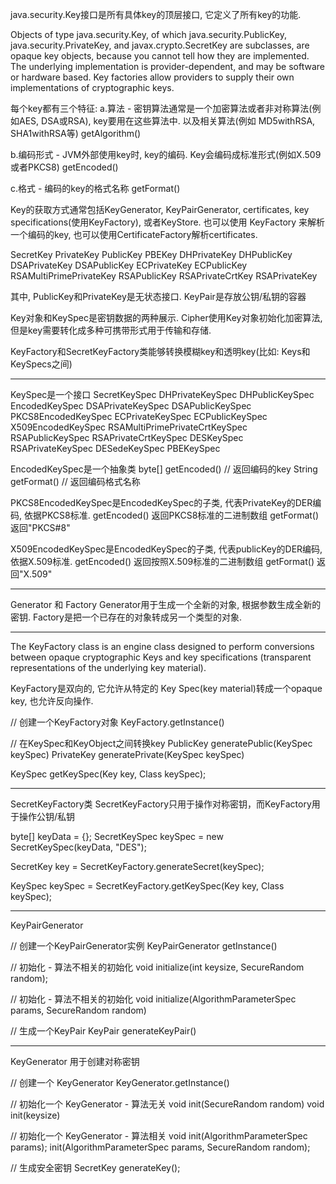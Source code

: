 java.security.Key接口是所有具体key的顶层接口, 它定义了所有key的功能.


Objects of type java.security.Key, of which java.security.PublicKey, java.security.PrivateKey, 
and javax.crypto.SecretKey are subclasses, are opaque key objects, because you cannot tell how they are implemented. 
The underlying implementation is provider-dependent, and may be software or hardware based. Key factories allow providers 
to supply their own implementations of cryptographic keys.



每个key都有三个特征:
a.算法 - 密钥算法通常是一个加密算法或者非对称算法(例如AES, DSA或RSA), key要用在这些算法中. 以及相关算法(例如 MD5withRSA, SHA1withRSA等)
        getAlgorithm()

b.编码形式 - JVM外部使用key时, key的编码. Key会编码成标准形式(例如X.509或者PKCS8)
        getEncoded()

c.格式 - 编码的key的格式名称
        getFormat()


Key的获取方式通常包括KeyGenerator, KeyPairGenerator, certificates, key specifications(使用KeyFactory), 或者KeyStore.
也可以使用 KeyFactory 来解析一个编码的key, 也可以使用CertificateFactory解析certificates.

SecretKey   PrivateKey                  PublicKey
PBEKey      DHPrivateKey                DHPublicKey
            DSAPrivateKey               DSAPublicKey
            ECPrivateKey                ECPublicKey
            RSAMultiPrimePrivateKey     RSAPublicKey
            RSAPrivateCrtKey
            RSAPrivateKey

其中, PublicKey和PrivateKey是无状态接口.
KeyPair是存放公钥/私钥的容器



Key对象和KeySpec是密钥数据的两种展示. Cipher使用Key对象初始化加密算法, 但是key需要转化成多种可携带形式用于传输和存储.


KeyFactory和SecretKeyFactory类能够转换模糊key和透明key(比如: Keys和KeySpecs之间)


------------------------------------------------------------------------
KeySpec是一个接口
SecretKeySpec           DHPrivateKeySpec                    DHPublicKeySpec
EncodedKeySpec          DSAPrivateKeySpec                   DSAPublicKeySpec
PKCS8EncodedKeySpec     ECPrivateKeySpec                    ECPublicKeySpec
X509EncodedKeySpec      RSAMultiPrimePrivateCrtKeySpec      RSAPublicKeySpec
                        RSAPrivateCrtKeySpec
DESKeySpec              RSAPrivateKeySpec
DESedeKeySpec
PBEKeySpec


EncodedKeySpec是一个抽象类
byte[] getEncoded() // 返回编码的key
String getFormat()  // 返回编码格式名称

PKCS8EncodedKeySpec是EncodedKeySpec的子类, 代表PrivateKey的DER编码, 依据PKCS8标准.
     getEncoded() 返回PKCS8标准的二进制数组
     getFormat()  返回"PKCS#8"

X509EncodedKeySpec是EncodedKeySpec的子类, 代表publicKey的DER编码, 依据X.509标准.
     getEncoded() 返回按照X.509标准的二进制数组
     getFormat() 返回"X.509"
     
     
     
------------------------------------------------------------------------
Generator 和 Factory
Generator用于生成一个全新的对象, 根据参数生成全新的密钥.
Factory是把一个已存在的对象转成另一个类型的对象.


------------------------------------------------------------------------
The KeyFactory class is an engine class designed to perform conversions 
between opaque cryptographic Keys and key specifications (transparent representations of the underlying key material).

KeyFactory是双向的, 它允许从特定的 Key Spec(key material)转成一个opaque key, 也允许反向操作.

// 创建一个KeyFactory对象
KeyFactory.getInstance()

// 在KeySpec和KeyObject之间转换key
PublicKey generatePublic(KeySpec keySpec)
PrivateKey generatePrivate(KeySpec keySpec)

KeySpec getKeySpec(Key key, Class keySpec);


------------------------------------------------------------------------
SecretKeyFactory类
SecretKeyFactory只用于操作对称密钥，而KeyFactory用于操作公钥/私钥

byte[] keyData = {};
SecretKeySpec keySpec = new SecretKeySpec(keyData, "DES");

SecretKey key = SecretKeyFactory.generateSecret(keySpec);

KeySpec keySpec = SecretKeyFactory.getKeySpec(Key key, Class keySpec);


------------------------------------------------------------------------
KeyPairGenerator

// 创建一个KeyPairGenerator实例
KeyPairGenerator getInstance()

// 初始化 - 算法不相关的初始化
void initialize(int keysize, SecureRandom random);

// 初始化 - 算法不相关的初始化
void initialize(AlgorithmParameterSpec params, SecureRandom random)

// 生成一个KeyPair
KeyPair generateKeyPair()


------------------------------------------------------------------------
KeyGenerator
用于创建对称密钥

// 创建一个 KeyGenerator
KeyGenerator.getInstance()

// 初始化一个 KeyGenerator - 算法无关
void init(SecureRandom random)
void init(keysize)

// 初始化一个 KeyGenerator - 算法相关
void init(AlgorithmParameterSpec params);
init(AlgorithmParameterSpec params, SecureRandom random);

// 生成安全密钥
SecretKey generateKey();